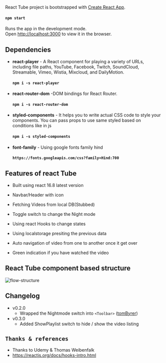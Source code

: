 React Tube project is bootstrapped with [Create React App](https://github.com/facebook/create-react-app).

#### `npm start`

Runs the app in the development mode.<br>
Open [http://localhost:3000](http://localhost:3000) to view it in the browser.

## Dependencies 
* <b>react-player</b> - A React component for playing a variety of URLs, including file paths, YouTube, Facebook, Twitch, SoundCloud, Streamable, Vimeo, Wistia, Mixcloud, and DailyMotion. 
    
    #### `npm i -s react-player`

* <b>react-router-dom</b> -DOM bindings for React Router.
    
    #### `npm i -s react-router-dom`

* <b>styled-components</b> - It helps you to write actual CSS code to style your components. You can pass props to use same styled based on conditions like in js
    
    #### `npm i -s styled-components`

* <b>font-family</b> - Using google fonts family hind

    #### `https://fonts.googleapis.com/css?family=Hind:700`

## Features of react Tube
* <p>Built using react 16.8 latest version</p>
* <p>Navbar/Header with icon</p>
* <p>Fetching Videos from local DB(Stubbed)</p>
* <p>Toggle switch to change the Night mode</p>
* <p>Using react Hooks to change states</p>
* <p>Using localstorage presiting the previous data</p>
* <p>Auto navigation of video from one to another once it get over</p>
* <p>Green indication if you have watched the video<p>

## React Tube component based structure

<img src="./flow-img.png" alt="flow-structure">

## Changelog

 * v0.2.0
   * Wrapped the Nightmode switch into `<Toolbar>` ([tomByrer](https://github.com/tomByrer))
 * v0.3.0
   * Added ShowPlaylist switch to hide / show the video listing

## `Thanks & references`

* Thanks to Udemy & Thomas Weibenfalk
* https://reactjs.org/docs/hooks-intro.html
